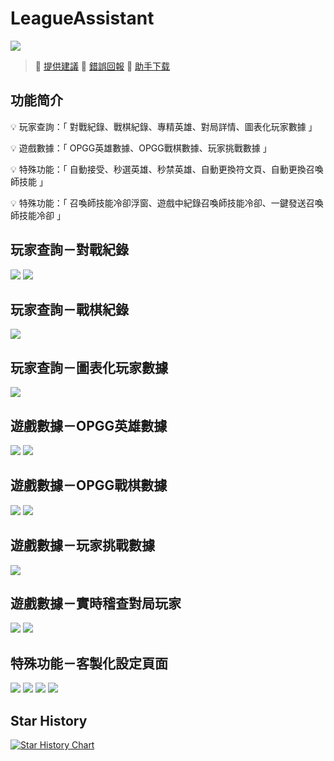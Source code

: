 # LeagueAssistant

<img src="screenshots/Banner.jpg" /> 

> 🫰 [提供建議](https://discord.com/channels/1062726976370126968/1064135225787035648)
> 🚨 [錯誤回報](https://discord.com/channels/1062726976370126968/1064135225787035648)
> 🚩 [助手下载](https://www.leefuuchang.in/projects/LeagueAssistant/Download/Setup)

## 功能简介

💡	玩家查詢：「 對戰紀錄、戰棋紀錄、專精英雄、對局詳情、圖表化玩家數據 」

💡 	遊戲數據：「 OPGG英雄數據、OPGG戰棋數據、玩家挑戰數據 」

💡 	特殊功能：「 自動接受、秒選英雄、秒禁英雄、自動更換符文頁、自動更換召喚師技能 」

💡 	特殊功能：「 召喚師技能冷卻浮窗、遊戲中紀錄召喚師技能冷卻、一鍵發送召喚師技能冷卻 」


## 玩家查詢－對戰紀錄
<img src="screenshots/1.png" /> 
<img src="screenshots/2.png" /> 

## 玩家查詢－戰棋紀錄
<img src="screenshots/3.png" /> 

## 玩家查詢－圖表化玩家數據
<img src="screenshots/4.png" /> 

## 遊戲數據－OPGG英雄數據
<img src="screenshots/5.png" /> 
<img src="screenshots/6.png" /> 

## 遊戲數據－OPGG戰棋數據
<img src="screenshots/7.png" /> 
<img src="screenshots/8.png" /> 

## 遊戲數據－玩家挑戰數據
<img src="screenshots/9.png" /> 

## 遊戲數據－實時稽查對局玩家
<img src="screenshots/14.png" /> 
<img src="screenshots/15.png" /> 

## 特殊功能－客製化設定頁面
<img src="screenshots/10.png" />  
<img src="screenshots/11.png" />  
<img src="screenshots/12.png" />  
<img src="screenshots/13.png" />  

## Star History
<a href="https://star-history.com/#LeeFuuChang/LeagueAssistant&Date">
  <picture>
    <source media="(prefers-color-scheme: dark)" srcset="https://api.star-history.com/svg?repos=LeeFuuChang/LeagueAssistant&type=Date&theme=dark" />
    <source media="(prefers-color-scheme: light)" srcset="https://api.star-history.com/svg?repos=LeeFuuChang/LeagueAssistant&type=Date" />
    <img alt="Star History Chart" src="https://api.star-history.com/svg?repos=LeeFuuChang/LeagueAssistant&type=Date" />
  </picture>
</a>
